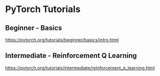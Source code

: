 # PyTorch Tutorials

## Beginner - Basics

https://pytorch.org/tutorials/beginner/basics/intro.html

## Intermediate - Reinforcement Q Learning

https://pytorch.org/tutorials/intermediate/reinforcement_q_learning.html
